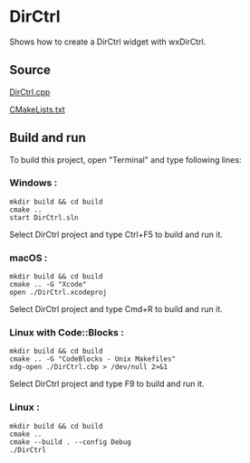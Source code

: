 # DirCtrl

Shows how to create a DirCtrl widget with wxDirCtrl.

## Source

[DirCtrl.cpp](DirCtrl.cpp)

[CMakeLists.txt](CMakeLists.txt)

## Build and run

To build this project, open "Terminal" and type following lines:

### Windows :

``` shell
mkdir build && cd build
cmake .. 
start DirCtrl.sln
```

Select DirCtrl project and type Ctrl+F5 to build and run it.

### macOS :

``` shell
mkdir build && cd build
cmake .. -G "Xcode"
open ./DirCtrl.xcodeproj
```

Select DirCtrl project and type Cmd+R to build and run it.

### Linux with Code::Blocks :

``` shell
mkdir build && cd build
cmake .. -G "CodeBlocks - Unix Makefiles"
xdg-open ./DirCtrl.cbp > /dev/null 2>&1
```

Select DirCtrl project and type F9 to build and run it.

### Linux :

``` shell
mkdir build && cd build
cmake .. 
cmake --build . --config Debug
./DirCtrl
```
